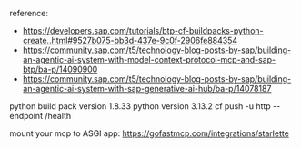 


reference:
- https://developers.sap.com/tutorials/btp-cf-buildpacks-python-create..html#9527b075-bb3d-437e-9c0f-2906fe884354
- https://community.sap.com/t5/technology-blog-posts-by-sap/building-an-agentic-ai-system-with-model-context-protocol-mcp-and-sap-btp/ba-p/14090900
- https://community.sap.com/t5/technology-blog-posts-by-sap/building-an-agentic-ai-system-with-sap-generative-ai-hub/ba-p/14078187


python build pack version 1.8.33
python version 3.13.2
cf push -u http --endpoint /health

mount your mcp to ASGI app: https://gofastmcp.com/integrations/starlette